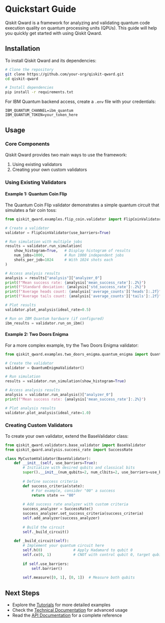 # Quickstart Guide

Qiskit Qward is a framework for analyzing and validating quantum code execution quality on quantum processing units (QPUs). This guide will help you quickly get started with using Qiskit Qward.

## Installation

To install Qiskit Qward and its dependencies:

```bash
# Clone the repository
git clone https://github.com/your-org/qiskit-qward.git
cd qiskit-qward

# Install dependencies
pip install -r requirements.txt
```

For IBM Quantum backend access, create a `.env` file with your credentials:
```
IBM_QUANTUM_CHANNEL=ibm_quantum
IBM_QUANTUM_TOKEN=your_token_here
```

## Usage

### Core Components

Qiskit Qward provides two main ways to use the framework:

1. Using existing validators
2. Creating your own custom validators

### Using Existing Validators

#### Example 1: Quantum Coin Flip

The Quantum Coin Flip validator demonstrates a simple quantum circuit that simulates a fair coin toss:

```python
from qiskit_qward.examples.flip_coin.validator import FlipCoinValidator

# Create a validator
validator = FlipCoinValidator(use_barriers=True)

# Run simulation with multiple jobs
results = validator.run_simulation(
    show_histogram=True,   # Display histogram of results
    num_jobs=1000,         # Run 1000 independent jobs 
    shots_per_job=1024     # With 1024 shots each
)

# Access analysis results
analysis = results["analysis"]["analyzer_0"]
print(f"Mean success rate: {analysis['mean_success_rate']:.2%}")
print(f"Standard deviation: {analysis['std_success_rate']:.2%}")
print(f"Average heads count: {analysis['average_counts']['heads']:.2f}")
print(f"Average tails count: {analysis['average_counts']['tails']:.2f}")

# Plot results
validator.plot_analysis(ideal_rate=0.5)

# Run on IBM Quantum hardware (if configured)
ibm_results = validator.run_on_ibm()
```

#### Example 2: Two Doors Enigma

For a more complex example, try the Two Doors Enigma validator:

```python
from qiskit_qward.examples.two_doors_enigma.quantum_enigma import QuantumEnigmaValidator

# Create the validator
validator = QuantumEnigmaValidator()

# Run simulation
results = validator.run_simulation(show_histogram=True)

# Access analysis results
analysis = validator.run_analysis()["analyzer_0"]
print(f"Mean success rate: {analysis['mean_success_rate']:.2%}")

# Plot analysis results
validator.plot_analysis(ideal_rate=1.0)
```

### Creating Custom Validators

To create your own validator, extend the BaseValidator class:

```python
from qiskit_qward.validators.base_validator import BaseValidator
from qiskit_qward.analysis.success_rate import SuccessRate

class MyCustomValidator(BaseValidator):
    def __init__(self, use_barriers=True):
        # Initialize with desired qubits and classical bits
        super().__init__(num_qubits=2, num_clbits=2, use_barriers=use_barriers, name="my_circuit")
        
        # Define success criteria
        def success_criteria(state):
            # For example, consider "00" a success
            return state == "00"
        
        # Add success rate analyzer with custom criteria
        success_analyzer = SuccessRate()
        success_analyzer.set_success_criteria(success_criteria)
        self.add_analyzer(success_analyzer)
        
        # Build the circuit
        self._build_circuit()
    
    def _build_circuit(self):
        # Implement your quantum circuit here
        self.h(0)              # Apply Hadamard to qubit 0
        self.cx(0, 1)          # CNOT with control qubit 0, target qubit 1
        
        if self.use_barriers:
            self.barrier()
            
        self.measure([0, 1], [0, 1])  # Measure both qubits
```

## Next Steps

- Explore the [Tutorials](tutorials/index.rst) for more detailed examples
- Check the [Technical Documentation](technical_docs.md) for advanced usage
- Read the [API Documentation](apidocs/index.rst) for a complete reference
